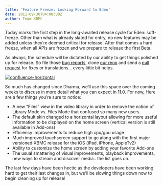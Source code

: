```yaml
---
title: 'Feature Freeze: Looking Forward to Eden'
date: 2011-09-30T04:00:00Z
author: Team XBMC
---
```

Today marks the first step in the long-awaited release cycle for Eden: soft-freeze. Other than what is already slated for entry, no new features may be added unless they’re deemed critical for release. After that comes a hard freeze, when all APIs are frozen and we prepare to release the first Beta.

 As always, the schedule will be dictated by our ability to get things polished up for release. So file those [bug reports](https://kodi.wiki/view/HOW-TO_submit_a_proper_Bug_Report), clone [our repo](https://github.com/xbmc/xbmc) and send a [pull request](https://docs.github.com/send-pull-requests/) for fixes or translations… every little bit helps.

 [![](/sites/default/files/uploads/confluence-horizontal.jpg "confluence-horizontal")](/sites/default/files/uploads/confluence-horizontal.jpg)

 So much has changed since Dharma, we’ll use this space over the coming weeks to discuss in more detail what you can expect in 11.0. For now, Here are a few things you’re sure to notice:

 
 * A new “Files” view in the video library in order to remove the notion of Library Mode vs. Files Mode that confused so many new users.
 * The default skin changed to a horizontal layout allowing for more useful information to be displayed on the home screen (vertical version is still available in Add-ons)
 * Efficiency improvements to reduce high cpu/gpu usage
 * Much improved touchscreen support to go along with the first major versioned XBMC release for the iOS (iPad, iPhone, AppleTv2)
 * Ability to customize the home screen by adding your favorite Add-ons
 * The usual smattering of visual improvements, playback improvements, new ways to stream and discover media.. the list goes on.
 
 The last few days have been hectic as the developers have been working hard to get their last changes in, but we’ll be slowing things down now to begin cleaning up for release!

 